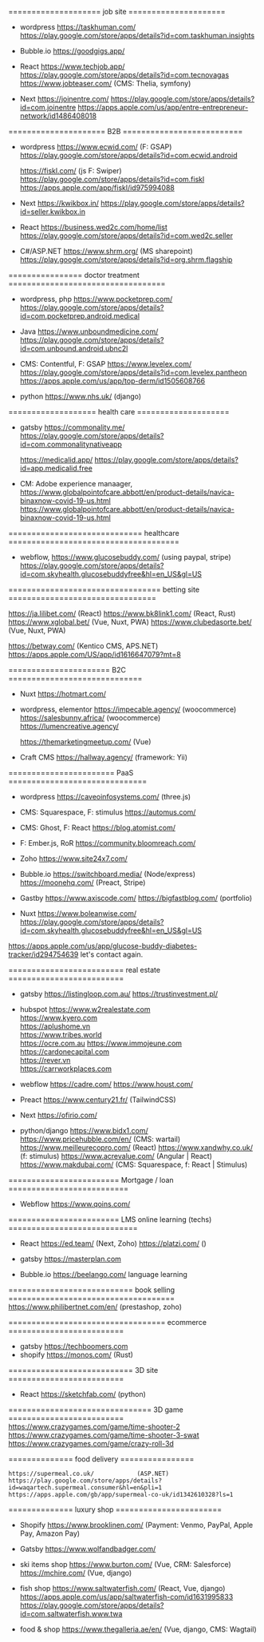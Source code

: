 


==================== job site =====================
- wordpress
	https://taskhuman.com/
	https://play.google.com/store/apps/details?id=com.taskhuman.insights

- Bubble.io
	https://goodgigs.app/

- React
	https://www.techjob.app/
	https://play.google.com/store/apps/details?id=com.tecnovagas
	https://www.jobteaser.com/			(CMS: Thelia, symfony)

- Next
	https://joinentre.com/
	https://play.google.com/store/apps/details?id=com.joinentre
	https://apps.apple.com/us/app/entre-entrepreneur-network/id1486408018



===================== B2B ==========================
- wordpress
	https://www.ecwid.com/ 				(F: GSAP)
	https://play.google.com/store/apps/details?id=com.ecwid.android

	https://fiskl.com/					(js F: Swiper)
	https://play.google.com/store/apps/details?id=com.fiskl
	https://apps.apple.com/app/fiskl/id975994088
- Next
	https://kwikbox.in/
	https://play.google.com/store/apps/details?id=seller.kwikbox.in

- React
	https://business.wed2c.com/home/list
	https://play.google.com/store/apps/details?id=com.wed2c.seller

- C#/ASP.NET
	https://www.shrm.org/				(MS sharepoint)
	https://play.google.com/store/apps/details?id=org.shrm.flagship




================ doctor treatment ==================================
- wordpress, php
	https://www.pocketprep.com/
	https://play.google.com/store/apps/details?id=com.pocketprep.android.medical

- Java
	https://www.unboundmedicine.com/
	https://play.google.com/store/apps/details?id=com.unbound.android.ubnc2l


- CMS: Contentful, F: GSAP
	https://www.levelex.com/
	https://play.google.com/store/apps/details?id=com.levelex.pantheon
	https://apps.apple.com/us/app/top-derm/id1505608766

- python
	https://www.nhs.uk/			(django)



=================== health care ====================
- gatsby
	https://commonality.me/
	https://play.google.com/store/apps/details?id=com.commonalitynativeapp


	https://medicalid.app/
	https://play.google.com/store/apps/details?id=app.medicalid.free


- CM: Adobe experience manaager,
	https://www.globalpointofcare.abbott/en/product-details/navica-binaxnow-covid-19-us.html
	https://www.globalpointofcare.abbott/en/product-details/navica-binaxnow-covid-19-us.html



============================= healthcare =====================================
- webflow, 
	https://www.glucosebuddy.com/				(using paypal, stripe)
	https://play.google.com/store/apps/details?id=com.skyhealth.glucosebuddyfree&hl=en_US&gl=US




================================= betting site ================================

https://ja.lilibet.com/					(React)
https://www.bk8link1.com/				(React, Rust)
https://www.xglobal.bet/				(Vue, Nuxt, PWA)
https://www.clubedasorte.bet/			(Vue, Nuxt, PWA)


https://betway.com/						(Kentico CMS, APS.NET)
https://apps.apple.com/US/app/id1616647079?mt=8



====================== B2C =============================
- Nuxt
	https://hotmart.com/

- wordpress, elementor
	https://impecable.agency/ 			(woocommerce)
	https://salesbunny.africa/ 			(woocommerce)
	https://lumencreative.agency/

	https://themarketingmeetup.com/		(Vue)

- Craft CMS
	https://hallway.agency/ (framework: Yii)


======================= PaaS ==============================
- wordpress
	https://caveoinfosystems.com/			(three.js)

- CMS: Squarespace, F: stimulus
	https://automus.com/

- CMS: Ghost, F: React
	https://blog.atomist.com/

- F: Ember.js, RoR
	https://community.bloomreach.com/

- Zoho
	https://www.site24x7.com/

- Bubble.io
	https://switchboard.media/				(Node/express)
	https://moonehq.com/					(Preact,   Stripe)
	

- Gastby
	https://www.axiscode.com/
	https://bigfastblog.com/		(portfolio)

- Nuxt
	https://www.boleanwise.com/
	https://play.google.com/store/apps/details?id=com.skyhealth.glucosebuddyfree&hl=en_US&gl=US


https://apps.apple.com/us/app/glucose-buddy-diabetes-tracker/id294754639
let's contact again.


========================= real estate =========================
- gatsby
	https://listingloop.com.au/
	https://trustinvestment.pl/

- hubspot
	https://www.w2realestate.com	
	https://www.kyero.com	
	https://aplushome.vn	
	https://www.tribes.world	
	https://ocre.com.au	
	https://www.immojeune.com	
	https://cardonecapital.com	
	https://rever.vn	
	https://carrworkplaces.com

- webflow
	https://cadre.com/
	https://www.houst.com/

- Preact
	https://www.century21.fr/			(TailwindCSS)

- Next
	https://ofirio.com/

- python/django
	https://www.bidx1.com/
	https://www.pricehubble.com/en/			(CMS: wartail)
	https://www.meilleurecopro.com/			(React)
	https://www.xandwhy.co.uk/				(f: stimulus)
	https://www.acrevalue.com/				(Angular | React)
	https://www.makdubai.com/				(CMS: Squarespace, f: React | Stimulus)


======================== Mortgage / loan ==========================
- Webflow
	https://www.qoins.com/


======================== LMS online learning (techs) ============================
- React
	https://ed.team/ 			(Next, Zoho)
	https://platzi.com/			()
- gatsby
	https://masterplan.com

- Bubble.io
	https://beelango.com/			language learning


===========================  book selling ====================================
	https://www.philibertnet.com/en/ 		(prestashop, zoho)



================================== ecommerce =========================
- gatsby
	https://techboomers.com
- shopify
	https://monos.com/				(Rust)




===========================  3D site =========================
- React
	https://sketchfab.com/ 				(python)







=============================== 3D game =========================
	https://www.crazygames.com/game/time-shooter-2
	https://www.crazygames.com/game/time-shooter-3-swat
	https://www.crazygames.com/game/crazy-roll-3d


============== food delivery ================

	https://supermeal.co.uk/			(ASP.NET)
	https://play.google.com/store/apps/details?id=waqartech.supermeal.consumer&hl=en&pli=1
	https://apps.apple.com/gb/app/supermeal-co-uk/id1342610328?ls=1


============== luxury shop =======================
- Shopify
	https://www.brooklinen.com/				(Payment: Venmo, PayPal, Apple Pay, Amazon Pay)

- Gatsby
	https://www.wolfandbadger.com/

- ski items shop
	https://www.burton.com/				(Vue, CRM: Salesforce)       
	https://mchire.com/					(Vue, django)

- fish shop
	https://www.saltwaterfish.com/			(React, Vue,   django)
	https://apps.apple.com/us/app/saltwaterfish-com/id1631995833
	https://play.google.com/store/apps/details?id=com.saltwaterfish.www.twa


- food & shop
	https://www.thegalleria.ae/en/			(Vue, django, CMS: Wagtail)
